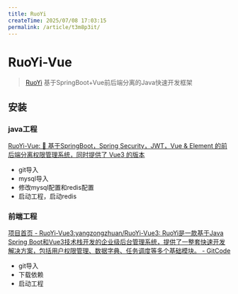 ```yaml
---
title: RuoYi
createTime: 2025/07/08 17:03:15
permalink: /article/t3m8p3it/
---
```

# RuoYi-Vue

> [RuoYi](https://doc.ruoyi.vip/)
> 基于SpringBoot+Vue前后端分离的Java快速开发框架

## 安装

### java工程

[RuoYi-Vue: 🎉 基于SpringBoot，Spring Security，JWT，Vue & Element 的前后端分离权限管理系统，同时提供了 Vue3 的版本](https://gitee.com/y_project/RuoYi-Vue)

- git导入
- mysql导入
- 修改mysql配置和redis配置
- 启动工程，启动redis

### 前端工程

[项目首页 - RuoYi-Vue3:yangzongzhuan/RuoYi-Vue3: RuoYi是一款基于Java Spring Boot和Vue3技术栈开发的企业级后台管理系统，提供了一整套快速开发解决方案，包括用户权限管理、数据字典、任务调度等多个基础模块。 - GitCode](https://gitcode.com/yangzongzhuan/RuoYi-Vue3)

- git导入
- 下载依赖
- 启动工程
